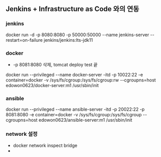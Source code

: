 ## Jenkins + Infrastructure as Code 와의 연동

### jenkins 
 docker run -d -p 8080:8080 -p 50000:50000 --name jenkins-server --restart=on-failure jenkins/jenkins:lts-jdk11
 
### docker 
* -p 8081:8080 삭제, tomcat deploy test 끝
  
docker run --privileged --name docker-server -itd -p 10022:22 -e container=docker -v /sys/fs/cgroup:/sys/fs/cgroup:rw --cgroupns=host edowon0623/docker-server:m1 /usr/sbin/init
 
### ansible
 docker run --privileged --name ansible-server -itd -p 20022:22 -p 8081:8080 -e container=docker -v /sys/fs/cgroup:/sys/fs/cgroup --cgroupns=host edowon0623/ansible-server:m1 /usr/sbin/init
 
### network 설정
* docker network inspect bridge
* 
